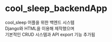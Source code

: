 # cool_sleep_backendApp
cool_sleep 어플을 위한 백엔드 시스템 <br>
Django와 HTML을 이용해 제작했으며 <br>
기본적인 CRUD 시스템과 API export 기능 추가됨 <br>
